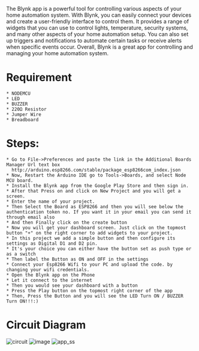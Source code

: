 The Blynk app is a powerful tool for controlling various aspects of your home automation system. With Blynk, you can easily connect your devices and create a user-friendly interface to control them. It provides a range of widgets that you can use to control lights, temperature, security systems, and many other aspects of your home automation setup. You can also set up triggers and notifications to automate certain tasks or receive alerts when specific events occur. Overall, Blynk is a great app for controlling and managing your home automation system.

# Requirement
    * NODEMCU
    * LED
    * BUZZER
    * 220Ω Resistor
    * Jumper Wire
    * Breadboard

# Steps:
    * Go to File->Preferences and paste the link in the Additional Boards Manager Url text box
      http://arduino.esp8266.com/stable/package_esp8266com_index.json
    * Now, Restart the Arduino IDE go to Tools->Boards, and select Node MCU board.
    * Install the Blynk app from the Google Play Store and then sign in.
    * After that Press on and click on New Project and you will get a screen.
    * Enter the name of your project.
    * Then Select the Board as ESP8266 and then you will see below the authentication token no. If you want it in your email you can send it through email also
    * And then Finally click on the create button
    * Now you will get your dashboard screen. Just click on the topmost button "+" on the right corner to add widgets to your project.
    * In this project we add a simple button and then configure its settings as Digital D1 and D2 pin.
    * It's your choice you can either have the button set as push type or as a switch
    * Then label the Button as ON and OFF in the settings
    * Connect your Esp8266 Wifi to your PC and upload the code. by changing your wifi credentials.
    * Open the Blynk app on the Phone
    * Let it connect to the internet
    * Then you would see your dashboard with a button
    * Press the Play button on the topmost right corner of the app
    * Then, Press the Button and you will see the LED Turn ON / BUZZER Turn ON!!!:)


# Circuit Diagram
![circuit](https://github.com/om-1980/Control-using-Blynk-App/assets/111452597/d1e57ec6-6f14-4618-a604-d9eee46a2e71)
![image](https://github.com/om-1980/Control-using-Blynk-App/assets/111452597/98ec15b3-6c06-4674-ae5f-089afeb42c92)
![app_ss](https://github.com/om-1980/Control-using-Blynk-App/assets/111452597/5ecc429d-e00b-412b-ae3e-11da4a0024fa)

